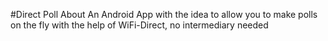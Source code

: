 #Direct Poll
About
An Android App with the idea to allow you to make polls on the fly with the help of WiFi-Direct, no intermediary needed
